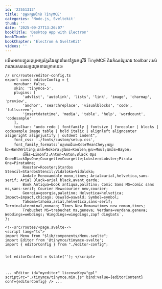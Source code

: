 ```yaml
---
id: '22551312'
title: '​ពុម្ព​អក្សរសំរាប់​​ TinyMCE'
categories: 'Node.js, Sveltekit'
thumb: ''
date: '2025-09-27T13:26:07'
bookTitle: 'Desktop App with Electron'
bookThumb: ''
bookChapter: 'Electron & SvelteKit'
videos: ''
---
```

<p>យើង​អាច​​បញ្ចូល​ពុម្ព​អក្សរ​ខ្មែរ​និង​ឡាតាំង​ទៅ​ក្នុង​កម្មវិធី TinyMCE និង​កំណត់​រូបរាង toolbar របស់​វា​ដោយ​សរសេរ​កូដ​ដូច​ខាង​ក្រោម​នេះ៖</p><pre><code class="typescript">// src/routes/editor-config.ts
export const editorConfig = {
    menubar: false,
    skin: 'tinymce-5',
    plugins: [
        'advlist', 'autolink', 'lists', 'link', 'image', 'charmap', 'preview',
        'anchor', 'searchreplace', 'visualblocks', 'code', 'fullscreen', 
        'insertdatetime', 'media', 'table', 'help', 'wordcount', 'codesample'
    ],
    toolbar: "undo redo | fontfamily | fontsize | forecolor | blocks | codesample image table | bold italic | alignleft aligncenter alignright alignjustify | outdent indent",
    font_css: './fonts/custom/setup.css',
    font_family_formats:`ឧត្តមានជ័យ=OdorMeanChey;អក្សរ​ដៃ=HandWriting;នគរ៉ា=Nokora;គូលែន=Koulen;មូល=Moul;បាយ័ន=Bayon;
        លីមិន=Limonf3;Anton=Anton;Black Ops One=BlackOpsOne;Courgette=Courgette;Lobster=Lobster;Pirata One=PirataOne;
        Rooster=Rooster;Stardos Stencil=StardosStencil;Vidaloka=Vidaloka;
        Andale Mono=andale mono,times; Arial=arial,helvetica,sans-serif; Arial Black=arial black,avant garde; 
        Book Antiqua=book antiqua,palatino; Comic Sans MS=comic sans ms,sans-serif; Courier New=courier new,courier; 
        Georgia=georgia,palatino; Helvetica=helvetica; Impact=impact,chicago; Oswald=oswald; Symbol=symbol; 
        Tahoma=tahoma,arial,helvetica,sans-serif; Terminal=terminal,monaco; Times New Roman=times new roman,times; 
        Trebuchet MS=trebuchet ms,geneva; Verdana=verdana,geneva; Webdings=webdings; Wingdings=wingdings,zapf dingbats`,
};</code></pre><pre><code class="svelte">&lt;!--src/routes/+page.svelte--&gt;
&lt;script lang="ts"&gt;
import Menu from "$lib/components/Menu.svelte";
import Editor from '@tinymce/tinymce-svelte';
import { editorConfig } from "./editor-config";

let editorContent = $state('');
&lt;/script&gt;

...
&lt;Editor
    id="myeditor"
    licenseKey="gpl"
    scriptSrc="./tinymce/tinymce.min.js" 
    bind:value={editorContent}
    conf={editorConfig}
/&gt;
...</code></pre><p>&nbsp;</p>